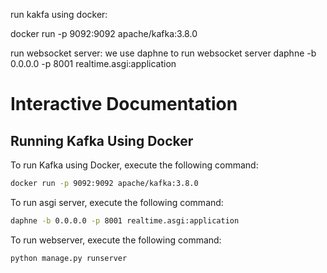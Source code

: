 run kakfa using docker:

docker run -p 9092:9092 apache/kafka:3.8.0

run websocket server:
we use daphne to run websocket server
daphne -b 0.0.0.0 -p 8001 realtime.asgi:application

# Interactive Documentation

## Running Kafka Using Docker

To run Kafka using Docker, execute the following command:

```bash
docker run -p 9092:9092 apache/kafka:3.8.0
```

To run asgi server, execute the following command:

```bash
daphne -b 0.0.0.0 -p 8001 realtime.asgi:application
```

To run webserver, execute the following command:

```bash
python manage.py runserver
```

